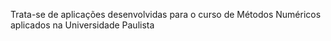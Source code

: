 Trata-se de aplicações desenvolvidas para o curso de Métodos Numéricos aplicados na Universidade Paulista 
